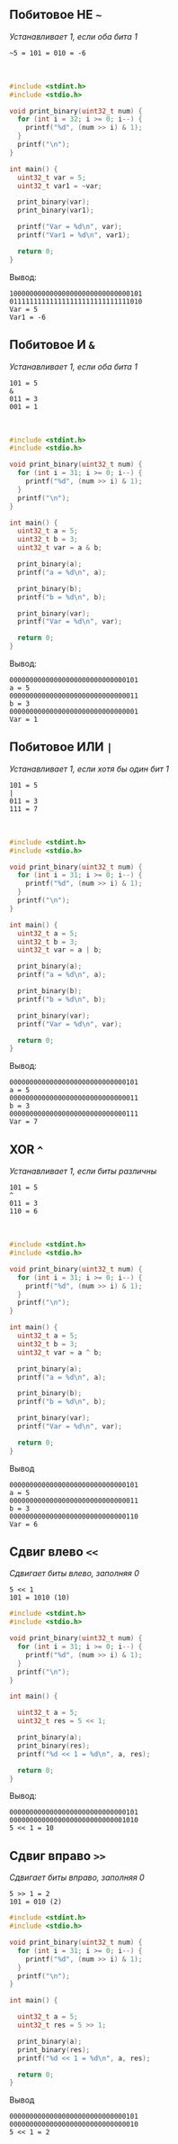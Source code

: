 ## Побитовое НЕ `~` 
*Устанавливает 1, если оба бита 1*

```
~5 = 101 = 010 = -6 
```

<br>

```c
#include <stdint.h>
#include <stdio.h>

void print_binary(uint32_t num) {
  for (int i = 32; i >= 0; i--) {
    printf("%d", (num >> i) & 1);
  }
  printf("\n");
}

int main() {
  uint32_t var = 5;
  uint32_t var1 = ~var;

  print_binary(var);
  print_binary(var1);

  printf("Var = %d\n", var);
  printf("Var1 = %d\n", var1);

  return 0;
}
```

Вывод:
```
100000000000000000000000000000101
011111111111111111111111111111010
Var = 5
Var1 = -6 
```

## Побитовое И `&`
*Устанавливает 1, если оба бита 1*

```
101 = 5
&
011 = 3
001 = 1
```

<br>

```c
#include <stdint.h>
#include <stdio.h>

void print_binary(uint32_t num) {
  for (int i = 31; i >= 0; i--) {
    printf("%d", (num >> i) & 1);
  }
  printf("\n");
}

int main() {
  uint32_t a = 5;
  uint32_t b = 3;
  uint32_t var = a & b;

  print_binary(a);
  printf("a = %d\n", a);

  print_binary(b);
  printf("b = %d\n", b);

  print_binary(var);
  printf("Var = %d\n", var);

  return 0;
}
```

Вывод:
```
00000000000000000000000000000101
a = 5
00000000000000000000000000000011
b = 3
00000000000000000000000000000001
Var = 1
```


## Побитовое ИЛИ `|`
*Устанавливает 1, если хотя бы один бит 1*

```
101 = 5
|
011 = 3
111 = 7
```

<br>

```c
#include <stdint.h>
#include <stdio.h>

void print_binary(uint32_t num) {
  for (int i = 31; i >= 0; i--) {
    printf("%d", (num >> i) & 1);
  }
  printf("\n");
}

int main() {
  uint32_t a = 5;
  uint32_t b = 3;
  uint32_t var = a | b;

  print_binary(a);
  printf("a = %d\n", a);

  print_binary(b);
  printf("b = %d\n", b);

  print_binary(var);
  printf("Var = %d\n", var);

  return 0;
}
```

Вывод:
```
00000000000000000000000000000101
a = 5
00000000000000000000000000000011
b = 3
00000000000000000000000000000111
Var = 7
```


## XOR `^`
*Устанавливает 1, если биты различны*
```
101 = 5
^
011 = 3
110 = 6
```

<br>

```c
#include <stdint.h>
#include <stdio.h>

void print_binary(uint32_t num) {
  for (int i = 31; i >= 0; i--) {
    printf("%d", (num >> i) & 1);
  }
  printf("\n");
}

int main() {
  uint32_t a = 5;
  uint32_t b = 3;
  uint32_t var = a ^ b;

  print_binary(a);
  printf("a = %d\n", a);

  print_binary(b);
  printf("b = %d\n", b);

  print_binary(var);
  printf("Var = %d\n", var);

  return 0;
}
```

Вывод
```
00000000000000000000000000000101
a = 5
00000000000000000000000000000011
b = 3
00000000000000000000000000000110
Var = 6
```

## Сдвиг влево `<<`
*Сдвигает биты влево, заполняя 0*

```
5 << 1
101 = 1010 (10)
```

```c
#include <stdint.h>
#include <stdio.h>

void print_binary(uint32_t num) {
  for (int i = 31; i >= 0; i--) {
    printf("%d", (num >> i) & 1);
  }
  printf("\n");
}

int main() {

  uint32_t a = 5;
  uint32_t res = 5 << 1;

  print_binary(a);
  print_binary(res);
  printf("%d << 1 = %d\n", a, res);

  return 0;
}
```

Вывод:
```
00000000000000000000000000000101
00000000000000000000000000001010
5 << 1 = 10
```

## Сдвиг вправо `>>`
*Сдвигает биты вправо, заполняя 0*

```
5 >> 1 = 2
101 = 010 (2)
```

```c
#include <stdint.h>
#include <stdio.h>

void print_binary(uint32_t num) {
  for (int i = 31; i >= 0; i--) {
    printf("%d", (num >> i) & 1);
  }
  printf("\n");
}

int main() {

  uint32_t a = 5;
  uint32_t res = 5 >> 1;

  print_binary(a);
  print_binary(res);
  printf("%d << 1 = %d\n", a, res);

  return 0;
}
```

Вывод
```
00000000000000000000000000000101
00000000000000000000000000000010
5 << 1 = 2
```